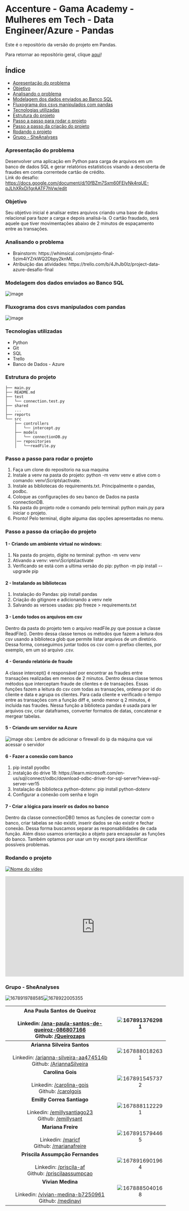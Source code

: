 # Accenture - Gama Academy - Mulheres em Tech - Data Engineer/Azure - Pandas

Este é o repositório da versão do projeto em Pandas.

Para retornar ao repositório geral, clique [aqui](https://github.com/SheAnalyzes/readme-repository)!

## Índice

- [Apresentação do problema](#apresentação-do-problema)
- [Objetivo](#objetivo)
- [Analisando o problema](#analisando-o-problema)
- [Modelagem dos dados enviados ao Banco SQL](#modelagem-dos-dados-enviados-ao-banco-sql)
- [Fluxograma dos csvs manipulados com pandas](#fluxograma-dos-csvs-manipulados-com-pandas)
- [Tecnologias utilizadas](#tecnologias-utilizadas)
- [Estrutura do projeto](#estrutura-do-projeto)
- [Passo a passo para rodar o projeto](#passo-a-passo-para-rodar-o-projeto)
- [Passo a passo da criação do projeto](#passo-a-passo-da-criação-do-projeto)
- [Rodando o projeto](#rodando-o-projeto)
- [Grupo - SheAnalyses](#grupo---sheanalyses)

### Apresentação do problema

Desenvolver uma aplicação em Python para carga de arquivos em um banco de dados SQL e gerar relatórios estatísticos visando a descoberta de fraudes em conta correntede cartão de crédito.
<br>
Link do desafio: https://docs.google.com/document/d/10fBZm7Sxm60FEIyNk4rqUE-pJLhXRxDi1grAATF7hVw/edit

### Objetivo

Seu objetivo inicial é analisar estes arquivos criando uma base de dados relacional para fazer a carga e depois analisá-la. O cartão fraudado, será aquele que tiver movimentações abaixo de 2 minutos de espaçamento entre as transações.

### Analisando o problema

<ul>
    <li>Brainstorm: https://whimsical.com/projeto-final-5zim4iYZrkWQ2Dbpy2knML</li>
    <li>Atribuição das atividades: https://trello.com/b/4JhJb0Iz/project-data-azure-desafio-final</li>
</ul>

### Modelagem dos dados enviados ao Banco SQL
![image](https://user-images.githubusercontent.com/70452464/225104839-128e92fd-3fd5-45ab-a5e3-4a361d39d98c.png)

### Fluxograma dos csvs manipulados com pandas
![image](https://user-images.githubusercontent.com/70452464/225104278-53620e29-1e7b-486a-870a-6ded04cb18e4.png)

### Tecnologias utilizadas

<ul>
    <li>Python</li>
    <li>Git</li>
    <li>SQL</li>
    <li>Trello</li>
    <li>Banco de Dados - Azure</li>
</ul>

### Estrutura do projeto

```
├── main.py
├── README.md
├── test
│   └── connection.test.py
├── shared
│   ...
├── reports
└── src
    ├── controllers
    │   └── intercept.py
    ├── models
    │   └── connectionDB.py
    │── repositories
    │   └──readFile.py

```


### Passo a passo para rodar o projeto

<ol>
    <li>Faça um clone do repositorio na sua maquina</li>
    <li>Instale a venv na pasta do projeto: python -m venv venv  e ative com o comando: venv\Scripts\activate.</li>
    <li>Instale as bibliotecas do requirements.txt. Principalmente o pandas, podbc.</li>
    <li>Coloque as configurações do seu banco de Dados na pasta connectionDB.</li>
    <li>Na pasta do projeto rode o comando pelo terminal: python main.py para iniciar o projeto.</li>
    <li>Pronto! Pelo terminal, digite alguma das opções apresentadas no menu.</li>
</ol>

### Passo a passo da criação do projeto
#### 1 - Criando um ambiente virtual no windows:

<ol>
  <li>Na pasta do projeto, digite no terminal: python -m venv venv</li>
  <li>Ativando a venv: venv\Scripts\activate</li>
  <li>Verificando se está com a ultima versão do pip: python -m pip install --upgrade pip</li>
</ol>

#### 2 - Instalando as bibliotecas

<ol>
    <li>Instalação do Pandas: pip install pandas</li>
    <li>Criação do gitignore e adicionando a venv nele</li>
    <li>Salvando as versoes usadas: pip freeze > requirements.txt</li>
</ol>

#### 3 - Lendo todos os arquivos em csv

Dentro da pasta do projeto tem o arquivo readFile.py que possue a classe ReadFile(). Dentro dessa classe temos os métodos que fazem a leitura dos csv usando a biblioteca glob que permite listar arquivos de um diretório. Dessa forma, conseguimos juntar todos os csv com o prefixo clientes, por exemplo, em um só arquivo .csv.

#### 4 - Gerando relatório de fraude

A classe intercept() é responsável por encontrar as fraudes entre transações realizadas em menos de 2 minutos. Dentro dessa classe temos métodos que interceptam fraude de clientes e de transações. Essas funções fazem a leitura do csv com todas as transações, ordena por id do cliente e data e agrupa os clientes. Para cada cliente e verificado o tempo entre as transações com a função diff e, sendo menor q 2 minutos, é incluida nas fraudes. Nessa função a biblioteca pandas é usada para ler arquivos csv, criar dataframes, converter formatos de datas, concatenar e mergear tabelas.

#### 5 - Criando um servidor na Azure
![image](https://user-images.githubusercontent.com/70452464/225177156-8a02b07e-2023-4f33-a770-c008fb54bdec.png)
obs:  Lembre de adicionar o firewall do ip da máquina que vai acessar o servidor

#### 6 - Fazer a conexão com banco

<ol>
    <li>pip install pyodbc</li>
    <li>instalção do drive 18: https://learn.microsoft.com/en-us/sql/connect/odbc/download-odbc-driver-for-sql-server?view=sql-server-ver15</li>
    <li>Instalação da biblioteca python-dotenv: pip install python-dotenv </li>
    <li>Configurar a conexão com senha e login</li>
</ol>

#### 7 - Criar a lógica para inserir os dados no banco 

Dentro da classe connectionDB() temos as funções de conectar com o banco, criar tabelas se não existir, inserir dados se não existir e fechar conexão. Dessa forma buscamos separar as responsabilidades de cada função. Além disso usamos orientação a objeto para encapsular as funções do banco. Também optamos por usar um try except para identificar possíveis problemas. 

### Rodando o projeto
<a href="https://www.youtube.com/watch?v=HP8nSDi_OUo" target="_blank"><img src="https://img.youtube.com/vi/HP8nSDi_OUo.jpg" alt="Nome do vídeo"></a>

<iframe width="560" height="315" src="https://www.youtube.com/embed/HP8nSDi_OUo" title="YouTube video player" frameborder="0" allow="accelerometer; autoplay; clipboard-write; encrypted-media; gyroscope; picture-in-picture; web-share" allowfullscreen></iframe>

### Grupo - SheAnalyses

![1678919788585](image/README/1678919788585.png)![1678922005355](image/README/1678922005355.png)

| Ana Paula Santos de Queiroz<br /><br />Linkedin: [/ana-paula-santos-de-queiroz-086807166](https://www.linkedin.com/in/ana-paula-santos-de-queiroz-086807166/)<br />Github: [/Queirozaps](https://github.com/Queirozaps) | ![1678913762981](image/README/1678913762981.png) |
| :---------------------------------------------------------------------------------------------------------------------------------------------------------------------------------------------------------------: | :--------------------------------------------: |
|  **Arianna Silveira Santos**<br />  <br />Linkedin: [/arianna-silveira-aa474514b](https://www.linkedin.com/in/arianna-silveira-aa474514b/)<br />Github: [/AriannaSilveira](https://github.com/AriannaSilveira)  | ![1678880182631](image/README/1678880182631.png) |
|                            **Carolina Gois**<br /><br />Linkedin: [/carolina-gois](https://www.linkedin.com/in/carolina-gois/)<br />Github: [/carolgois](https://github.com/carolgois)                            | ![1678915457372](image/README/1678915457372.png) |
|                   **Emilly Correa Santiago**<br /><br />Linkedin: [/emillysantiago23](https://www.linkedin.com/in/emillysantiago23/)<br />Github: [/emillysant](https://github.com/emillysant)                   | ![1678881122291](image/README/1678881122291.png) |
|                              **Mariana Freire**<br /><br />Linkedin: [/maricf](https://www.linkedin.com/in/maricf/)<br />Github: [/marianafreire](https://github.com/marianafreire)                              | ![1678915794465](image/README/1678915794465.png) |
|             **Priscila Assumpção Fernandes**<br /><br />Linkedin: [/priscila-af](https://www.linkedin.com/in/priscila-af/)<br />Github: [/priscilaassumpcao](https://github.com/priscilaassumpcao)             | ![1678916901964](image/README/1678916901964.png) |
|                    **Vivian Medina**<br /><br />Linkedin: [/vivian-medina-b7250961](https://www.linkedin.com/in/vivian-medina-b7250961/)<br />Github: [/medinavi](https://github.com/medinavi)                    | ![1678885040168](image/README/1678885040168.png) |
